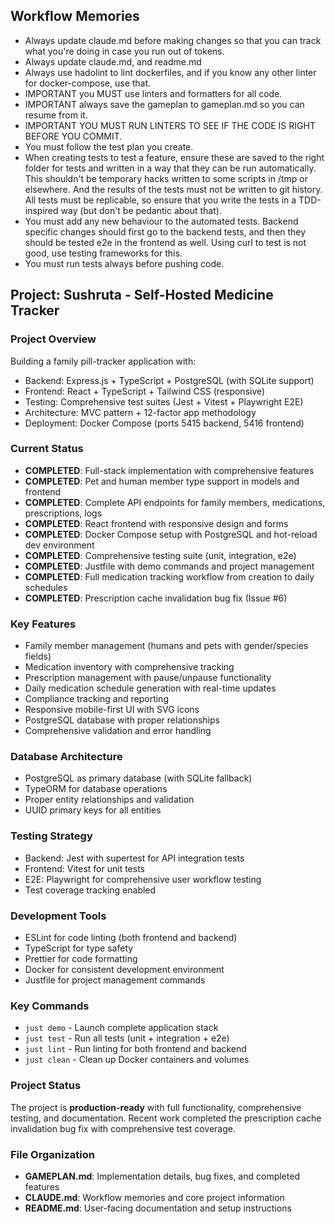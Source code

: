 ## Workflow Memories

- Always update claude.md before making changes so that you can track what you're doing in case you run out of tokens.
- Always update claude.md, and readme.md
- Always use hadolint to lint dockerfiles, and if you know any other linter for docker-compose, use that.
- IMPORTANT you MUST use linters and formatters for all code.
- IMPORTANT always save the gameplan to gameplan.md so you can resume from it.
- IMPORTANT YOU MUST RUN LINTERS TO SEE IF THE CODE IS RIGHT BEFORE YOU COMMIT.
- You must follow the test plan you create.
- When creating tests to test a feature, ensure these are saved to the right folder for tests and written in a way that they can be run automatically. This shouldn't be temporary hacks written to some scripts in /tmp or elsewhere. And the results of the tests must not be written to git history. All tests must be replicable, so ensure that you write the tests in a TDD-inspired way (but don't be pedantic about that).
- You must add any new behaviour to the automated tests. Backend specific changes should first go to the backend tests, and then they should be tested e2e in the frontend as well. Using curl to test is not good, use testing frameworks for this.
- You must run tests always before pushing code.

## Project: Sushruta - Self-Hosted Medicine Tracker

### Project Overview
Building a family pill-tracker application with:
- Backend: Express.js + TypeScript + PostgreSQL (with SQLite support)
- Frontend: React + TypeScript + Tailwind CSS (responsive)
- Testing: Comprehensive test suites (Jest + Vitest + Playwright E2E)
- Architecture: MVC pattern + 12-factor app methodology
- Deployment: Docker Compose (ports 5415 backend, 5416 frontend)

### Current Status
- **COMPLETED**: Full-stack implementation with comprehensive features
- **COMPLETED**: Pet and human member type support in models and frontend
- **COMPLETED**: Complete API endpoints for family members, medications, prescriptions, logs
- **COMPLETED**: React frontend with responsive design and forms
- **COMPLETED**: Docker Compose setup with PostgreSQL and hot-reload dev environment
- **COMPLETED**: Comprehensive testing suite (unit, integration, e2e)
- **COMPLETED**: Justfile with demo commands and project management
- **COMPLETED**: Full medication tracking workflow from creation to daily schedules
- **COMPLETED**: Prescription cache invalidation bug fix (Issue #6)

### Key Features
- Family member management (humans and pets with gender/species fields)
- Medication inventory with comprehensive tracking
- Prescription management with pause/unpause functionality
- Daily medication schedule generation with real-time updates
- Compliance tracking and reporting
- Responsive mobile-first UI with SVG icons
- PostgreSQL database with proper relationships
- Comprehensive validation and error handling

### Database Architecture
- PostgreSQL as primary database (with SQLite fallback)
- TypeORM for database operations
- Proper entity relationships and validation
- UUID primary keys for all entities

### Testing Strategy
- Backend: Jest with supertest for API integration tests
- Frontend: Vitest for unit tests
- E2E: Playwright for comprehensive user workflow testing
- Test coverage tracking enabled

### Development Tools
- ESLint for code linting (both frontend and backend)
- TypeScript for type safety
- Prettier for code formatting
- Docker for consistent development environment
- Justfile for project management commands

### Key Commands
- `just demo` - Launch complete application stack
- `just test` - Run all tests (unit + integration + e2e)
- `just lint` - Run linting for both frontend and backend
- `just clean` - Clean up Docker containers and volumes

### Project Status
The project is **production-ready** with full functionality, comprehensive testing, and documentation. Recent work completed the prescription cache invalidation bug fix with comprehensive test coverage.

### File Organization
- **GAMEPLAN.md**: Implementation details, bug fixes, and completed features
- **CLAUDE.md**: Workflow memories and core project information
- **README.md**: User-facing documentation and setup instructions